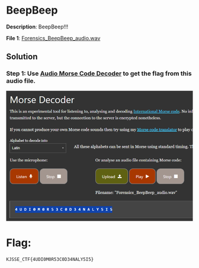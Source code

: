 # BeepBeep

**Description**: BeepBeep!!!

**File 1**: [Forensics_BeepBeep_audio.wav](./files/Forensics_BeepBeep_audio.wav)

## Solution
### Step 1: Use [Audio Morse Code Decoder](https://morsecode.world/international/decoder/audio-decoder-adaptive.html) to get the flag from this audio file.

![alt text](image.png)

# Flag:
```
KJSSE_CTF{4UDI0M0R53C0D34NALY5I5}
```